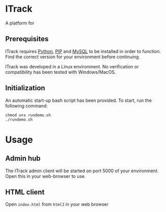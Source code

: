 # ITrack
A platform for
## Prerequisites 
ITrack requires [Python](https://www.python.org/), [PIP](https://pypi.org/project/pip/) and [MySQL](https://dev.mysql.com/doc/mysql-installation-excerpt/5.7/en/) to be installed in order to function. Find the correct version for your environment before continuing.

ITrack was developed in a Linux environment. No verification or compatibility has been tested with Windows/MacOS.

## Initialization
An automatic start-up bash script has been provided. To start, run the following command:

```
chmod u+x rundemo.sh
./rundemo.sh
```

# Usage
## Admin hub
The ITrack admin client will be started on port 5000 of your environment. Open this in your web-browser to use.

## HTML client
Open ```index.html``` from ```html2``` in your web browser 